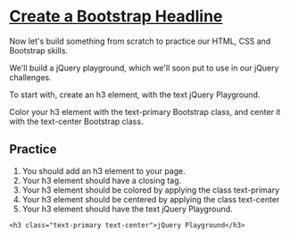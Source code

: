 # [Create a Bootstrap Headline](https://www.freecodecamp.org/learn/front-end-development-libraries/bootstrap/create-a-bootstrap-headline)

Now let's build something from scratch to practice our HTML, CSS and Bootstrap skills.

We'll build a jQuery playground, which we'll soon put to use in our jQuery challenges.

To start with, create an h3 element, with the text jQuery Playground.

Color your h3 element with the text-primary Bootstrap class, and center it with the text-center Bootstrap class.

## Practice
1. You should add an h3 element to your page.
2. Your h3 element should have a closing tag.
3. Your h3 element should be colored by applying the class text-primary
4. Your h3 element should be centered by applying the class text-center
5. Your h3 element should have the text jQuery Playground.

```
<h3 class="text-primary text-center">jQuery Playground</h3>
```